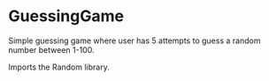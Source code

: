# GuessingGame
Simple guessing game where user has 5 attempts to guess a random number between 1-100.

Imports the Random library.
